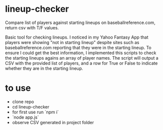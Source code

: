 # lineup-checker
Compare list of players against starting lineups on baseballreference.com, return csv with T/F values. 

Basic tool for checking lineups. I noticed in my Yahoo Fantasy App that players were showing "not in starting lineup" despite sites such as baseballreference.com reporting that they were in the starting lineup. To ensure I could get the best information, I implemented this scripts to check the starting lineups agains an array of player names. The script will output a CSV with the provided list of players, and a row for True or False to indicate whether they are in the starting lineup. 

# to use


<ul>
  <li>clone repo</li>
  <li>cd lineup-checker</li>
  <li>for first use run `npm i`
</li>
  <li>`node app.js`
</li>
<li>observe CSV generated in project folder
</li>
</ul>
